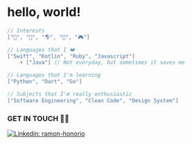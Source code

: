# hello, world! 

```swift
// Interests
["🎸", "🌿", "🌎", "🔭", "🎮"]

// Languages that I ❤️
["Swift", "Kotlin", "Ruby", "Javascript"]
    + ["Java"] // Not everyday, but sometimes it saves me

// Languages that I'm learning
["Python", "Dart", "Go"]

// Subjects that I'm really enthusiastic
["Software Engineering", "Clean Code", "Design System"]
```

### GET IN TOUCH 🤙🏽
[![Linkedin: ramon-honorio](https://img.shields.io/badge/-Ramon%20Honorio-blue?style=flat&logo=Linkedin&logoColor=white&link=https://www.linkedin.com/in/ramonhonorio/)](https://www.linkedin.com/in/ramonhonorio/)

